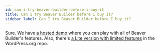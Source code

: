 ```yaml
---
id: can-i-try-beaver-builder-before-i-buy-it
title: Can I try Beaver Builder before I buy it?
sidebar_label: Can I try Beaver Builder before I buy it?
---
```


Sure. We have [a hosted demo](http://demo.wpbeaverbuilder.com/) where you can
play with all of Beaver Builder's features. Also, there's [a Lite version with
limited features](https://wordpress.org/plugins/beaver-builder-lite-version/)
in the WordPress.org repo.
